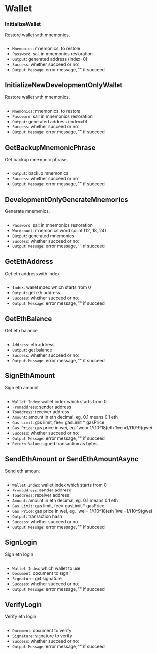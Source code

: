 # Wallet

### InitializeWallet

Restore wallet with mnemonics.

<figure><img src="../../../.gitbook/assets/image (14) (1).png" alt=""><figcaption></figcaption></figure>

* `Mnemonics`: mnemonics. to restore
* `Password`: salt in mnemonics restoration
* `Output`: generated address (index=0)
* `Success`: whether succeed or not
* `Output Message`: error message, "" if succeed

## InitializeNewDevelopmentOnlyWallet



Restore wallet with mnemonics.

<figure><img src="../../../.gitbook/assets/image (24).png" alt=""><figcaption></figcaption></figure>

* `Mnemonics`: mnemonics. to restore
* `Password`: salt in mnemonics restoration
* `Output`: generated address (index=0)
* `Success`: whether succeed or not
* `Output Message`: error message, "" if succeed

## GetBackupMnemonicPhrase

Get backup mnemonic phrase.

<figure><img src="../../../.gitbook/assets/image (18) (1).png" alt=""><figcaption></figcaption></figure>

* `Output`: backup mnemonics
* `Success`: whether succeed or not
* `Output Message`: error message, "" if succeed

## DevelopmentOnlyGenerateMnemonics

Generate mnemonics.

<figure><img src="../../../.gitbook/assets/image (23) (1).png" alt=""><figcaption></figcaption></figure>

* `Password`: salt in mnemonics restoration
* `Wordcount`: mnemonics word count (12, 18, 24)
* `Output`: generated mnemonics
* `Success`: whether succeed or not
* `Output Message`: error message, "" if succeed

## GetEthAddress

Get eth address with index

<figure><img src="../../../.gitbook/assets/image (27).png" alt=""><figcaption></figcaption></figure>

* `Index`: wallet index which starts from 0
* `Output`: get eth address
* `Success`: whether succeed or not
* `Output Message`: error message, "" if succeed

## GetEthBalance

Get eth balance

<figure><img src="../../../.gitbook/assets/image (22) (1).png" alt=""><figcaption></figcaption></figure>

* `Address`: eth address
* `Output`: get balance
* `Success`: whether succeed or not
* `Output Message`: error message, "" if succeed

## SignEthAmount

Sign eth amount

<figure><img src="../../../.gitbook/assets/image (13).png" alt=""><figcaption></figcaption></figure>

* `Wallet Index`: wallet index which starts from 0
* `Fromaddress`: sender address
* `Toaddress`: receiver address
* `Amount`: amount in eth decimal, eg. 0.1 means 0.1 eth
* `Gas Limit`: gas limit, fee= gasLimit \* gasPrice
* `Gas Price`: gas price in wei, eg. 1wei= 1/(10^18)eth 1wei=1/(10^9)gwei
* `Success`: whether succeed or not
* `Output Message`: error message, "" if succeed
* `Return Value`: signed transaction as bytes

## SendEthAmount or SendEthAmountAsync

Send eth amount

<figure><img src="../../../.gitbook/assets/image (12).png" alt=""><figcaption></figcaption></figure>

* `Wallet Index`: wallet index which starts from 0
* `Fromaddress`: sender address
* `Toaddress`: receiver address
* `Amount`: amount in eth decimal, eg. 0.1 means 0.1 eth
* `Gas Limit`: gas limit, fee= gasLimit \* gasPrice
* `Gas Price`: gas price in wei, eg. 1wei= 1/(10^18)eth 1wei=1/(10^9)gwei
* `Output`: transaction hash
* `Success`: whether succeed or not
* `Output Message`: error message, "" if succeed

## SignLogin

Sign eth login

<figure><img src="../../../.gitbook/assets/image (16).png" alt=""><figcaption></figcaption></figure>

* `Wallet Index`: which wallet to use
* `Document`: document to sign
* `Signature`: get signature
* `Success`: whether succeed or not
* `Output Message`: error message, "" if succeed

## VerifyLogin

Verify eth login

<figure><img src="../../../.gitbook/assets/image (20).png" alt=""><figcaption></figcaption></figure>

* `Document`: document to verify
* `Signature`: signature to verify
* `Success`: whether succeed or not
* `Output Message`: error message, "" if succeed



